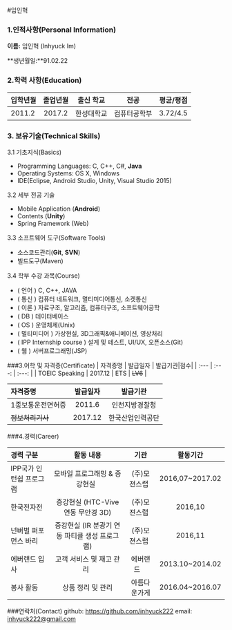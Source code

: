 #임인혁

### 1.인적사항(Personal Information)  

  **이름:** 임인혁 (Inhyuck Im)
  
  **생년월일:**91.02.22
  
### 2.학력 사항(Education)  

| 입학년월 | 졸업년월 | 출신 학교 |전공 | 평균/평점 | 
| :---         |     :---:      |        :---:   |    :---:      | :---:       |  
| 2011.2 | 2017.2 | 한성대학교   |컴퓨터공학부 | 3.72/4.5 |

### 3. 보유기술(Technical Skills)

3.1  기초지식(Basics)
* Programming Languages: C, C++, C#, __Java__
* Operating Systems: OS X, Windows
* IDE(Eclipse, Android Studio, Unity, Visual Studio 2015)

3.2 세부 전공 기술
* Mobile Application (__Android__)
* Contents (__Unity__)
* Spring Framework (Web)

3.3 소프트웨어 도구(Software Tools)
* 소스코드관리(__Git__, __SVN__)
* 빌드도구(Maven)

3.4 학부 수강 과목(Course)
* ( 언어 ) C, C++, JAVA
* ( 통신 ) 컴퓨터 네트워크, 멀티미디어통신, 소켓통신 
* ( 이론 ) 자료구조, 알고리즘, 컴퓨터구조, 소프트웨어공학 
* ( DB ) 데이터베이스
* ( OS ) 운영체제(Unix)
* ( 멀티미디어 ) 가상현실, 3D그래픽&애니메이션, 영상처리
* ( IPP Internship course ) 설계 및 테스트, UI/UX, 오픈소스(Git)
* ( 웹 ) 서버프로그래밍(JSP)


###3.어학 및 자격증(Certificate)
| 자격증명 | 발급일자  | 발급기관|점수|
| :---         |     :---:      |        :---:   |
|  TOEIC Speaking | 2017.12 | ETS   | ~~LV6~~  |
 
| 자격증명 | 발급일자  | 발급기관|
| :---         |     :---:      |        :---:   |
| 1종보통운전면허증 | 2011.6 | 인천지방경찰청 | 
| ~~정보처리기사~~ | 2017.12 | 한국산업인력공단 | 

###4.경력(Career)

| 경력 구분 | 활동 내용 | 기관 |활동기간 |
| :---         |     :---:      |        :---:   |        :---:   |
| IPP국가 인턴쉽 프로그램 | 모바일 프로그래밍 & 증강현실   | (주)모젼스랩   |2016,07~2017.02  |
| 한국전자전 | 증강현실 (HTC-Vive 연동 무안경 3D) | (주)모젼스랩   |2016,10  |
| 넌버벌 퍼포먼스 바리 | 증강현실 (IR 분광기 연동 파티클 생성 프로그램) | (주)모젼스랩   |2016,11  |
| 에버랜드 입사 | 고객 서비스 및 재고 관리    | 에버랜드     |2013.10~2014.02  |
| 봉사 활동 | 상품 정리 및 관리    | 아름다운가게     |2016.04~2016.07  |



###연락처(Contact)
github: https://github.com/inhyuck222
email: inhyuck222@gmail.com








